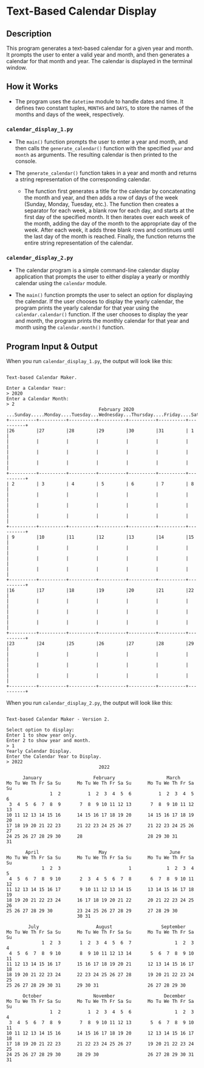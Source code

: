 # Text-Based Calendar Display

## Description 

This program generates a text-based calendar for a given year and month. It prompts the user to enter a valid year and month, and then generates a calendar for that month and year. The calendar is displayed in the terminal window.

## How it Works

- The program uses the `datetime` module to handle dates and time. It defines two constant tuples, `MONTHS` and `DAYS`, to store the names of the months and days of the week, respectively.

### `calendar_display_1.py`

- The `main()` function prompts the user to enter a year and month, and then calls the `generate_calendar()` function with the specified `year` and `month` as arguments. The resulting calendar is then printed to the console.

- The `generate_calendar()` function takes in a year and month and returns a string representation of the corresponding calendar.
    - The function first generates a title for the calendar by concatenating the month and year, and then adds a row of days of the week (Sunday, Monday, Tuesday, etc.). The function then creates a separator for each week, a blank row for each day, and starts at the first day of the specified month. It then iterates over each week of the month, adding the day of the month to the appropriate day of the week. After each week, it adds three blank rows and continues until the last day of the month is reached. Finally, the function returns the entire string representation of the calendar.

### `calendar_display_2.py`

- The calendar program is a simple command-line calendar display application that prompts the user to either display a yearly or monthly calendar using the `calendar` module.

- The `main()` function prompts the user to select an option for displaying the calendar. If the user chooses to display the yearly calendar, the program prints the yearly calendar for that year using the `calendar.calendar()` function. If the user chooses to display the year and month, the program prints the monthly calendar for that year and month using the `calendar.month()` function.

## Program Input & Output

When you run `calendar_display_1.py`, the output will look like this:

```

Text-based Calendar Maker.
    
Enter a Calendar Year:
> 2020
Enter a Calendar Month:
> 2
                                  February 2020
...Sunday.....Monday....Tuesday...Wednesday...Thursday....Friday....Saturday..
+----------+----------+----------+----------+----------+----------+----------+
|26        |27        |28        |29        |30        |31        | 1        |
|          |          |          |          |          |          |          |
|          |          |          |          |          |          |          |
|          |          |          |          |          |          |          |
+----------+----------+----------+----------+----------+----------+----------+
| 2        | 3        | 4        | 5        | 6        | 7        | 8        |
|          |          |          |          |          |          |          |
|          |          |          |          |          |          |          |
|          |          |          |          |          |          |          |
+----------+----------+----------+----------+----------+----------+----------+
| 9        |10        |11        |12        |13        |14        |15        |
|          |          |          |          |          |          |          |
|          |          |          |          |          |          |          |
|          |          |          |          |          |          |          |
+----------+----------+----------+----------+----------+----------+----------+
|16        |17        |18        |19        |20        |21        |22        |
|          |          |          |          |          |          |          |
|          |          |          |          |          |          |          |
|          |          |          |          |          |          |          |
+----------+----------+----------+----------+----------+----------+----------+
|23        |24        |25        |26        |27        |28        |29        |
|          |          |          |          |          |          |          |
|          |          |          |          |          |          |          |
|          |          |          |          |          |          |          |
+----------+----------+----------+----------+----------+----------+----------+
```

When you run `calendar_display_2.py`, the output will look like this:

```

Text-based Calendar Maker - Version 2.

Select option to display:
Enter 1 to show year only.
Enter 2 to show year and month.
> 1
Yearly Calendar Display.
Enter the Calendar Year to Display.
> 2022
                                  2022

      January                   February                   March
Mo Tu We Th Fr Sa Su      Mo Tu We Th Fr Sa Su      Mo Tu We Th Fr Sa Su
                1  2          1  2  3  4  5  6          1  2  3  4  5  6
 3  4  5  6  7  8  9       7  8  9 10 11 12 13       7  8  9 10 11 12 13
10 11 12 13 14 15 16      14 15 16 17 18 19 20      14 15 16 17 18 19 20
17 18 19 20 21 22 23      21 22 23 24 25 26 27      21 22 23 24 25 26 27
24 25 26 27 28 29 30      28                        28 29 30 31
31

       April                      May                       June
Mo Tu We Th Fr Sa Su      Mo Tu We Th Fr Sa Su      Mo Tu We Th Fr Sa Su
             1  2  3                         1             1  2  3  4  5
 4  5  6  7  8  9 10       2  3  4  5  6  7  8       6  7  8  9 10 11 12
11 12 13 14 15 16 17       9 10 11 12 13 14 15      13 14 15 16 17 18 19
18 19 20 21 22 23 24      16 17 18 19 20 21 22      20 21 22 23 24 25 26
25 26 27 28 29 30         23 24 25 26 27 28 29      27 28 29 30
                          30 31

        July                     August                  September
Mo Tu We Th Fr Sa Su      Mo Tu We Th Fr Sa Su      Mo Tu We Th Fr Sa Su
             1  2  3       1  2  3  4  5  6  7                1  2  3  4
 4  5  6  7  8  9 10       8  9 10 11 12 13 14       5  6  7  8  9 10 11
11 12 13 14 15 16 17      15 16 17 18 19 20 21      12 13 14 15 16 17 18
18 19 20 21 22 23 24      22 23 24 25 26 27 28      19 20 21 22 23 24 25
25 26 27 28 29 30 31      29 30 31                  26 27 28 29 30

      October                   November                  December
Mo Tu We Th Fr Sa Su      Mo Tu We Th Fr Sa Su      Mo Tu We Th Fr Sa Su
                1  2          1  2  3  4  5  6                1  2  3  4
 3  4  5  6  7  8  9       7  8  9 10 11 12 13       5  6  7  8  9 10 11
10 11 12 13 14 15 16      14 15 16 17 18 19 20      12 13 14 15 16 17 18
17 18 19 20 21 22 23      21 22 23 24 25 26 27      19 20 21 22 23 24 25
24 25 26 27 28 29 30      28 29 30                  26 27 28 29 30 31
31

```
